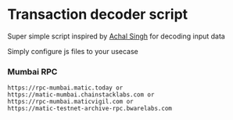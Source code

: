 # Transaction decoder script

Super simple script inspired by [Achal Singh](https://ethereum.stackexchange.com/users/41623/achal-singh) for decoding input data

Simply configure js files to your usecase

### Mumbai RPC

```
https://rpc-mumbai.matic.today or
https://matic-mumbai.chainstacklabs.com or
https://rpc-mumbai.maticvigil.com or
https://matic-testnet-archive-rpc.bwarelabs.com
```
